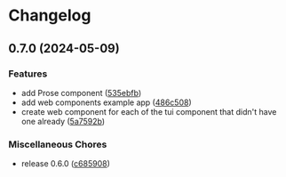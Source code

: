 # Changelog

## 0.7.0 (2024-05-09)


### Features

* add Prose component ([535ebfb](https://github.com/jtiala/themeless-ui/commit/535ebfbcba38d54d1b2b4031434c4d57fad97c0c))
* add web components example app ([486c508](https://github.com/jtiala/themeless-ui/commit/486c5080bb01152a9b23549f31e498d59602f8cf))
* create web component for each of the tui component that didn't have one already ([5a7592b](https://github.com/jtiala/themeless-ui/commit/5a7592b55cc864e1e4d355754f2c29ae08a52689))


### Miscellaneous Chores

* release 0.6.0 ([c685908](https://github.com/jtiala/themeless-ui/commit/c6859081ea81ca09ab7b099dd3b18469b52e0f13))
